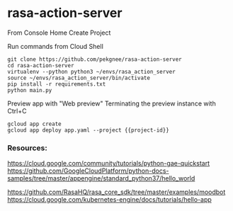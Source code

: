 # rasa-action-server

From Console Home Create Project

Run commands from Cloud Shell
```
git clone https://github.com/pekgnee/rasa-action-server
cd rasa-action-server
virtualenv --python python3 ~/envs/rasa_action_server
source ~/envs/rasa_action_server/bin/activate
pip install -r requirements.txt
python main.py
```

Preview app with "Web preview"
Terminating the preview instance with Ctrl+C

```
gcloud app create
gcloud app deploy app.yaml --project {{project-id}}
```

### Resources:
https://cloud.google.com/community/tutorials/python-gae-quickstart  
https://github.com/GoogleCloudPlatform/python-docs-samples/tree/master/appengine/standard_python37/hello_world  

https://github.com/RasaHQ/rasa_core_sdk/tree/master/examples/moodbot  
https://cloud.google.com/kubernetes-engine/docs/tutorials/hello-app  
